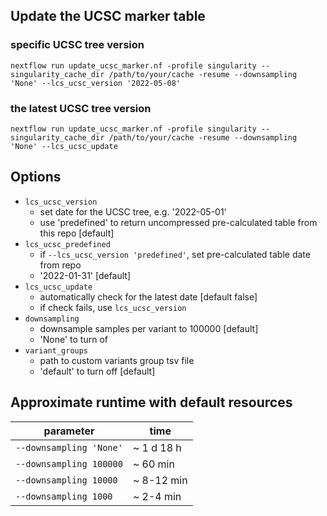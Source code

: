 ## Update the UCSC marker table

### specific UCSC tree version
```
nextflow run update_ucsc_marker.nf -profile singularity --singularity_cache_dir /path/to/your/cache -resume --downsampling 'None' --lcs_ucsc_version '2022-05-08'
```

### the latest UCSC tree version
```
nextflow run update_ucsc_marker.nf -profile singularity --singularity_cache_dir /path/to/your/cache -resume --downsampling 'None' --lcs_ucsc_update
```

## Options

- `lcs_ucsc_version` 
  - set date for the UCSC tree, e.g. '2022-05-01'
  - use 'predefined' to return uncompressed pre-calculated table from this repo [default]
- `lcs_ucsc_predefined`
  - if `--lcs_ucsc_version 'predefined'`, set pre-calculated table date from repo
  - '2022-01-31' [default]
- `lcs_ucsc_update`
  - automatically check for the latest date [default false]
  - if check fails, use `lcs_ucsc_version`
- `downsampling` 
  - downsample samples per variant to 100000 [default]
  - 'None' to turn of
- `variant_groups`
  - path to custom variants group tsv file 
  - 'default' to turn off [default]


## Approximate runtime with default resources

|parameter|time|
|-|-|
|`--downsampling 'None'`  | ~ 1 d 18 h|
|`--downsampling 100000`  | ~ 60 min|
|`--downsampling 10000`   | ~ 8-12 min|
|`--downsampling 1000`    | ~ 2-4 min|
